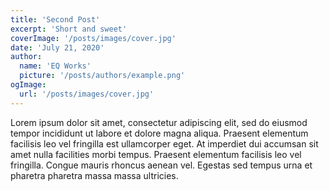 ```yaml
---
title: 'Second Post'
excerpt: 'Short and sweet'
coverImage: '/posts/images/cover.jpg'
date: 'July 21, 2020'
author:
  name: 'EQ Works'
  picture: '/posts/authors/example.png'
ogImage:
  url: '/posts/images/cover.jpg'
---
```


Lorem ipsum dolor sit amet, consectetur adipiscing elit, sed do eiusmod tempor incididunt ut labore et dolore magna aliqua. Praesent elementum facilisis leo vel fringilla est ullamcorper eget. At imperdiet dui accumsan sit amet nulla facilities morbi tempus. Praesent elementum facilisis leo vel fringilla. Congue mauris rhoncus aenean vel. Egestas sed tempus urna et pharetra pharetra massa massa ultricies.
